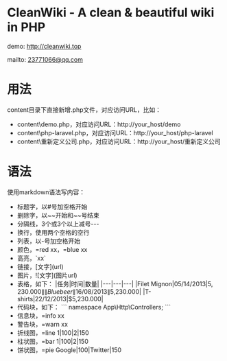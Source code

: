 # CleanWiki - A clean & beautiful wiki in PHP

demo: http://cleanwiki.top

mailto: 23771066@qq.com

# 用法
content目录下直接新增.php文件，对应访问URL，比如：
- content\demo.php，对应访问URL：http://your_host/demo
- content\php-laravel.php，对应访问URL：http://your_host/php-laravel
- content\重新定义公司.php，对应访问URL：http://your_host/重新定义公司

# 语法
使用markdown语法写内容：
- 标题字，以#号加空格开始
- 删除字，以\~\~开始和\~\~号结束
- 分隔线，3个或3个以上减号---
- 换行，使用两个空格的空行
- 列表，以-号加空格开始
- 颜色，=red xx，=blue xx
- 高亮，\`xx\`
- 链接，\[文字\]\(url\)
- 图片，\!\[文字\]\(图片url\)
- 表格，如下：
\|任务\|时间\|数量\|
\|---\|---\|---\|
\|Filet Mignon\|05/14/2013\|$5,230.000\|
\|Blue beer\|16/08/2013\|$5,230.000\|
\|T-shirts\|22/12/2013\|$5,230.000\|
- 代码块，如下：
\`\`\`
namespace App\Http\Controllers;
\`\`\`
- 信息块，=info xx
- 警告块，=warn xx
- 折线图，=line 1\|100\|2\|150
- 柱状图，=bar 1\|100\|2\|150
- 饼状图，=pie Google\|100\|Twitter\|150